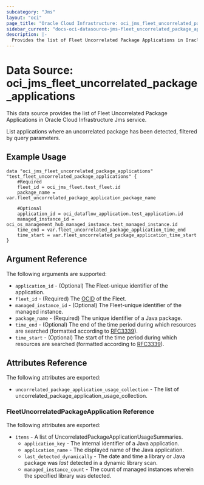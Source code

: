 ```yaml
---
subcategory: "Jms"
layout: "oci"
page_title: "Oracle Cloud Infrastructure: oci_jms_fleet_uncorrelated_package_applications"
sidebar_current: "docs-oci-datasource-jms-fleet_uncorrelated_package_applications"
description: |-
  Provides the list of Fleet Uncorrelated Package Applications in Oracle Cloud Infrastructure Jms service
---
```


# Data Source: oci_jms_fleet_uncorrelated_package_applications
This data source provides the list of Fleet Uncorrelated Package Applications in Oracle Cloud Infrastructure Jms service.

List applications where an uncorrelated package has been detected, filtered by query parameters.


## Example Usage

```hcl
data "oci_jms_fleet_uncorrelated_package_applications" "test_fleet_uncorrelated_package_applications" {
	#Required
	fleet_id = oci_jms_fleet.test_fleet.id
	package_name = var.fleet_uncorrelated_package_application_package_name

	#Optional
	application_id = oci_dataflow_application.test_application.id
	managed_instance_id = oci_os_management_hub_managed_instance.test_managed_instance.id
	time_end = var.fleet_uncorrelated_package_application_time_end
	time_start = var.fleet_uncorrelated_package_application_time_start
}
```

## Argument Reference

The following arguments are supported:

* `application_id` - (Optional) The Fleet-unique identifier of the application.
* `fleet_id` - (Required) The [OCID](https://docs.cloud.oracle.com/iaas/Content/General/Concepts/identifiers.htm) of the Fleet.
* `managed_instance_id` - (Optional) The Fleet-unique identifier of the managed instance.
* `package_name` - (Required) The unique identifier of a Java package.
* `time_end` - (Optional) The end of the time period during which resources are searched (formatted according to [RFC3339](https://datatracker.ietf.org/doc/html/rfc3339)).
* `time_start` - (Optional) The start of the time period during which resources are searched (formatted according to [RFC3339](https://datatracker.ietf.org/doc/html/rfc3339)).


## Attributes Reference

The following attributes are exported:

* `uncorrelated_package_application_usage_collection` - The list of uncorrelated_package_application_usage_collection.

### FleetUncorrelatedPackageApplication Reference

The following attributes are exported:

* `items` - A list of UncorrelatedPackageApplicationUsageSummaries.
	* `application_key` - The internal identifier of a Java application. 
	* `application_name` - The displayed name of the Java application. 
	* `last_detected_dynamically` - The date and time a library or Java package was _last_ detected in a dynamic library scan. 
	* `managed_instance_count` - The count of managed instances wherein the specified library was detected. 

